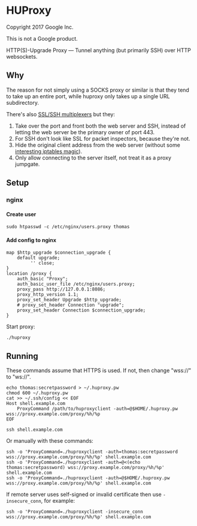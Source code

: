 # HUProxy

Copyright 2017 Google Inc.

This is not a Google product.

HTTP(S)-Upgrade Proxy — Tunnel anything (but primarily SSH) over HTTP
websockets.

## Why

The reason for not simply using a SOCKS proxy or similar is that they tend to
take up an entire port, while huproxy only takes up a single URL subdirectory.

There's also
[SSL/SSH multiplexers](http://www.rutschle.net/tech/sslh.shtml)
but they:

1. Take over the port and front both the web server and SSH, instead of letting
   the web server be the primary owner of port 443.
2. For SSH don't look like SSL for packet inspectors, because they're not.
3. Hide the original client address from the web server (without some
   [interesting iptables magic](https://github.com/yrutschle/sslh#transparent-proxy-support)).
4. Only allow connecting to the server itself, not treat it as a proxy jumpgate.

## Setup

### nginx

#### Create user

```
sudo htpasswd -c /etc/nginx/users.proxy thomas
```

#### Add config to nginx

```
map $http_upgrade $connection_upgrade {
    default upgrade;
         '' close;
}
location /proxy {
    auth_basic "Proxy";
    auth_basic_user_file /etc/nginx/users.proxy;
    proxy_pass http://127.0.0.1:8086;
    proxy_http_version 1.1;
    proxy_set_header Upgrade $http_upgrade;
    # proxy_set_header Connection "upgrade";
    proxy_set_header Connection $connection_upgrade;
}
```

Start proxy:

```
./huproxy
```

## Running

These commands assume that HTTPS is used. If not, then change "wss://"
to "ws://".

```
echo thomas:secretpassword > ~/.huproxy.pw
chmod 600 ~/.huproxy.pw
cat >> ~/.ssh/config << EOF
Host shell.example.com
    ProxyCommand /path/to/huproxyclient -auth=@$HOME/.huproxy.pw wss://proxy.example.com/proxy/%h/%p
EOF

ssh shell.example.com
```

Or manually with these commands:

```
ssh -o 'ProxyCommand=./huproxyclient -auth=thomas:secretpassword wss://proxy.example.com/proxy/%h/%p' shell.example.com
ssh -o 'ProxyCommand=./huproxyclient -auth=@<(echo thomas:secretpassword) wss://proxy.example.com/proxy/%h/%p' shell.example.com
ssh -o 'ProxyCommand=./huproxyclient -auth=@$HOME/.huproxy.pw wss://proxy.example.com/proxy/%h/%p' shell.example.com
```
If remote server uses self-signed or invalid certificate then use `-insecure_conn`, for example:

```
ssh -o 'ProxyCommand=./huproxyclient -insecure_conn wss://proxy.example.com/proxy/%h/%p' shell.example.com
```
